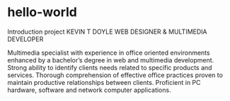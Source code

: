 # hello-world
Introduction project 
KEVIN T DOYLE
WEB DESIGNER & MULTIMEDIA DEVELOPER

Multimedia specialist with experience in office oriented environments enhanced by a bachelor’s degree in web and multimedia development. Strong ability to identify clients needs related to specific products and services. Thorough comprehension of effective office practices proven to maintain productive relationships between clients. Proficient in PC hardware, software and network computer applications.
